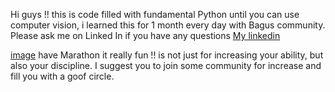 Hi guys !! this is code filled with fundamental Python until you can use computer vision, i learned this for 1 month every day with Bagus community. Please ask me on Linked In if you have any questions
[My linkedin](www.linkedin.com/in/tata-aditya-pamungkas)


[image](https://github.com/tataaditya/Bagus-Batch2-Course/blob/main/Images/WhatsApp%20Image%202025-02-18%20at%2011.33.57.jpeg)
have Marathon it really fun !! is not just for increasing your ability, but also your discipline. I suggest you to join some community for increase and fill you with a goof circle.


